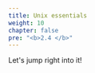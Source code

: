 ```yaml
---
title: Unix essentials
weight: 10
chapter: false
pre: "<b>2.4 </b>"
---
```


Let's jump right into it!


